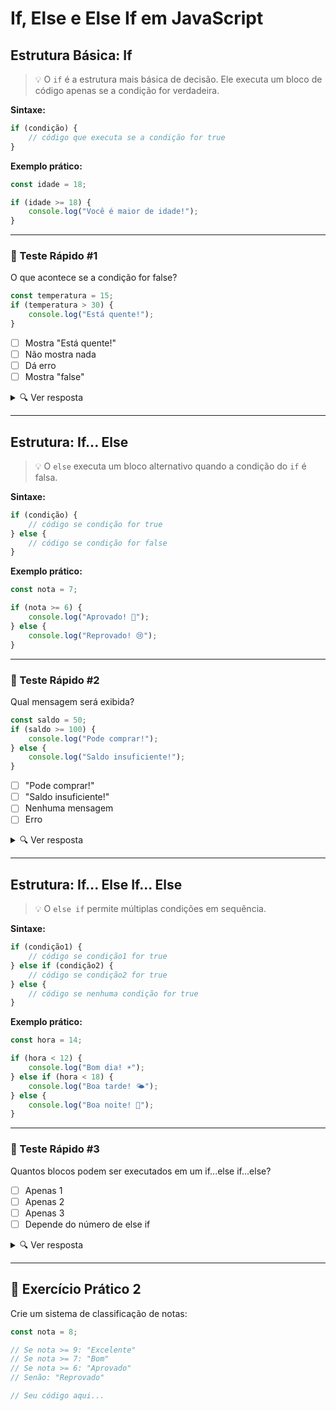 # If, Else e Else If em JavaScript

## Estrutura Básica: If

> 💡 O `if` é a estrutura mais básica de decisão. Ele executa um bloco de código apenas se a condição for verdadeira.

**Sintaxe:**
```javascript
if (condição) {
    // código que executa se a condição for true
}
```

**Exemplo prático:**
```javascript
const idade = 18;

if (idade >= 18) {
    console.log("Você é maior de idade!");
}
```

---

### 🎯 Teste Rápido #1
O que acontece se a condição for false?
```javascript
const temperatura = 15;
if (temperatura > 30) {
    console.log("Está quente!");
}
```
- [ ] Mostra "Está quente!"
- [ ] Não mostra nada
- [ ] Dá erro
- [ ] Mostra "false"

<details>
<summary>🔍 Ver resposta</summary>

**Resposta:** Não mostra nada! O bloco só executa se a condição for true. Como 15 > 30 é false, o console.log não é executado.

</details>

---

## Estrutura: If... Else

> 💡 O `else` executa um bloco alternativo quando a condição do `if` é falsa.

**Sintaxe:**
```javascript
if (condição) {
    // código se condição for true
} else {
    // código se condição for false
}
```

**Exemplo prático:**
```javascript
const nota = 7;

if (nota >= 6) {
    console.log("Aprovado! 🎉");
} else {
    console.log("Reprovado! 😢");
}
```

---

### 🎯 Teste Rápido #2
Qual mensagem será exibida?
```javascript
const saldo = 50;
if (saldo >= 100) {
    console.log("Pode comprar!");
} else {
    console.log("Saldo insuficiente!");
}
```
- [ ] "Pode comprar!"
- [ ] "Saldo insuficiente!"
- [ ] Nenhuma mensagem
- [ ] Erro

<details>
<summary>🔍 Ver resposta</summary>

**Resposta:** "Saldo insuficiente!" - Como 50 >= 100 é false, executa o bloco else.

</details>

---

## Estrutura: If... Else If... Else

> 💡 O `else if` permite múltiplas condições em sequência.

**Sintaxe:**
```javascript
if (condição1) {
    // código se condição1 for true
} else if (condição2) {
    // código se condição2 for true
} else {
    // código se nenhuma condição for true
}
```

**Exemplo prático:**
```javascript
const hora = 14;

if (hora < 12) {
    console.log("Bom dia! ☀️");
} else if (hora < 18) {
    console.log("Boa tarde! 🌤️");
} else {
    console.log("Boa noite! 🌙");
}
```

---

### 🎯 Teste Rápido #3
Quantos blocos podem ser executados em um if...else if...else?
- [ ] Apenas 1
- [ ] Apenas 2
- [ ] Apenas 3
- [ ] Depende do número de else if

<details>
<summary>🔍 Ver resposta</summary>

**Resposta:** Apenas 1! O JavaScript executa o primeiro bloco cuja condição for true, depois para.

</details>

---

## 🧪 Exercício Prático 2

Crie um sistema de classificação de notas:
```javascript
const nota = 8;

// Se nota >= 9: "Excelente"
// Se nota >= 7: "Bom"
// Se nota >= 6: "Aprovado"
// Senão: "Reprovado"

// Seu código aqui...
``` 